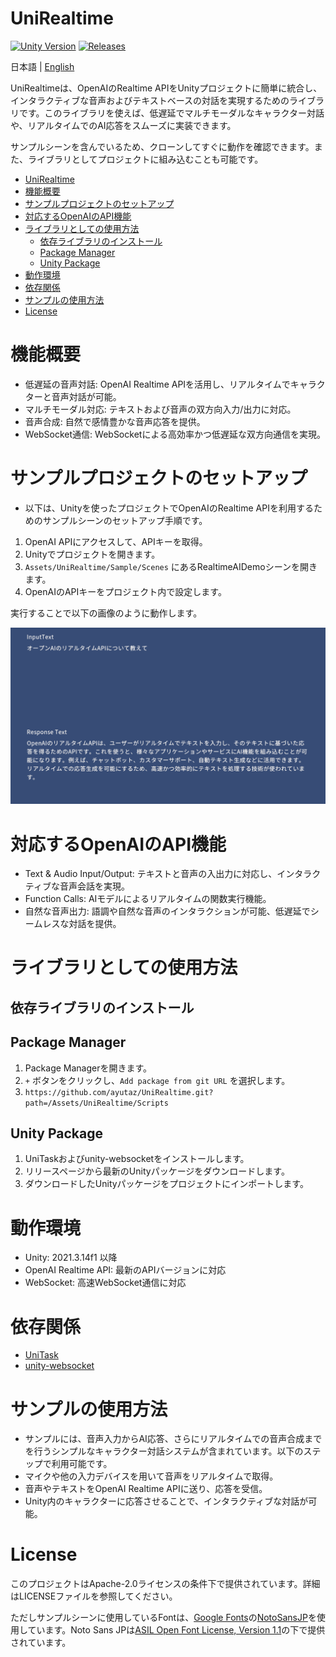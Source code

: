 # UniRealtime

[![Unity Version](https://img.shields.io/badge/Unity-2022.3%2B-blueviolet?logo=unity)](https://unity.com/releases/editor/archive)
[![Releases](https://img.shields.io/github/release/ayutaz/UniRealtime.svg)](https://github.com/ayutaz/UniRealtime/releases)

日本語 | [English](README_EN.md)

UniRealtimeは、OpenAIのRealtime APIをUnityプロジェクトに簡単に統合し、インタラクティブな音声およびテキストベースの対話を実現するためのライブラリです。このライブラリを使えば、低遅延でマルチモーダルなキャラクター対話や、リアルタイムでのAI応答をスムーズに実装できます。

サンプルシーンを含んでいるため、クローンしてすぐに動作を確認できます。また、ライブラリとしてプロジェクトに組み込むことも可能です。

<!-- TOC -->
* [UniRealtime](#unirealtime)
* [機能概要](#機能概要)
* [サンプルプロジェクトのセットアップ](#サンプルプロジェクトのセットアップ)
* [対応するOpenAIのAPI機能](#対応するopenaiのapi機能)
* [ライブラリとしての使用方法](#ライブラリとしての使用方法)
  * [依存ライブラリのインストール](#依存ライブラリのインストール)
  * [Package Manager](#package-manager)
  * [Unity Package](#unity-package)
* [動作環境](#動作環境)
* [依存関係](#依存関係)
* [サンプルの使用方法](#サンプルの使用方法)
* [License](#license)
<!-- TOC -->

# 機能概要
* 低遅延の音声対話: OpenAI Realtime APIを活用し、リアルタイムでキャラクターと音声対話が可能。
* マルチモーダル対応: テキストおよび音声の双方向入力/出力に対応。
* 音声合成: 自然で感情豊かな音声応答を提供。
* WebSocket通信: WebSocketによる高効率かつ低遅延な双方向通信を実現。

# サンプルプロジェクトのセットアップ
* 以下は、Unityを使ったプロジェクトでOpenAIのRealtime APIを利用するためのサンプルシーンのセットアップ手順です。

1. OpenAI APIにアクセスして、APIキーを取得。
2. Unityでプロジェクトを開きます。
3. `Assets/UniRealtime/Sample/Scenes` にあるRealtimeAIDemoシーンを開きます。
4. OpenAIのAPIキーをプロジェクト内で設定します。

実行することで以下の画像のように動作します。

![](Docs/sampleSceneImage.png)

# 対応するOpenAIのAPI機能
* Text & Audio Input/Output: テキストと音声の入出力に対応し、インタラクティブな音声会話を実現。
* Function Calls: AIモデルによるリアルタイムの関数実行機能。
* 自然な音声出力: 語調や自然な音声のインタラクションが可能、低遅延でシームレスな対話を提供。

# ライブラリとしての使用方法

## 依存ライブラリのインストール

## Package Manager
1. Package Managerを開きます。
2. `+` ボタンをクリックし、`Add package from git URL` を選択します。
3. `https://github.com/ayutaz/UniRealtime.git?path=/Assets/UniRealtime/Scripts`

## Unity Package
1. UniTaskおよびunity-websocketをインストールします。
2. リリースページから最新のUnityパッケージをダウンロードします。
3. ダウンロードしたUnityパッケージをプロジェクトにインポートします。

# 動作環境
* Unity: 2021.3.14f1 以降
* OpenAI Realtime API: 最新のAPIバージョンに対応
* WebSocket: 高速WebSocket通信に対応

# 依存関係
* [UniTask](https://github.com/Cysharp/UniTask)
* [unity-websocket](https://github.com/mikerochip/unity-websocket)

# サンプルの使用方法
* サンプルには、音声入力からAI応答、さらにリアルタイムでの音声合成までを行うシンプルなキャラクター対話システムが含まれています。以下のステップで利用可能です。
* マイクや他の入力デバイスを用いて音声をリアルタイムで取得。
* 音声やテキストをOpenAI Realtime APIに送り、応答を受信。
* Unity内のキャラクターに応答させることで、インタラクティブな対話が可能。

# License
このプロジェクトはApache-2.0ライセンスの条件下で提供されています。詳細はLICENSEファイルを参照してください。

ただしサンプルシーンに使用しているFontは、[Google Fonts](https://fonts.google.com/)の[NotoSansJP](https://fonts.google.com/noto/specimen/Noto+Sans+JP)を使用しています。Noto Sans JPは[ASIL Open Font License, Version 1.1](https://openfontlicense.org/open-font-license-official-text/)の下で提供されています。